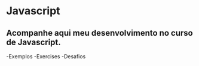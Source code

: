 # Javascript
## Acompanhe aqui meu desenvolvimento no curso de Javascript.
-Exemplos
-Exercises
-Desafios
